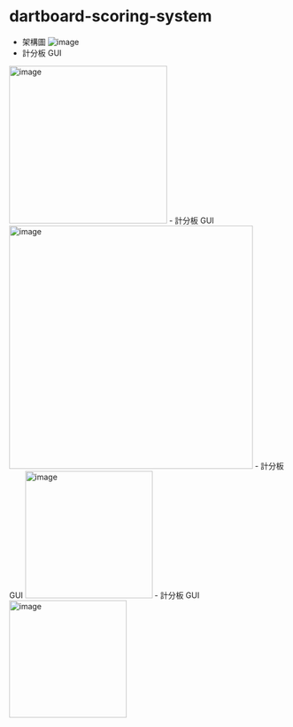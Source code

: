 # dartboard-scoring-system

- 架構圖
![image](https://user-images.githubusercontent.com/32484454/157240121-a7150e24-4ca7-49c8-86c1-b5de6b4272a8.png)
- 計分板 GUI
<img width="285" alt="image" src="https://user-images.githubusercontent.com/32484454/157240161-078891ce-fb96-49fb-a15f-304c12919db5.png">
- 計分板 GUI
<img width="440" alt="image" src="https://user-images.githubusercontent.com/32484454/157240210-daca98bd-a7ba-43b8-83d7-70f9bf671a39.png">
- 計分板 GUI
<img width="230" alt="image" src="https://user-images.githubusercontent.com/32484454/157240234-d2129887-b0fa-4499-937c-15bb833938b3.png">
- 計分板 GUI
<img width="212" alt="image" src="https://user-images.githubusercontent.com/32484454/157240303-6e8e06d5-30f6-4ee2-b78c-5ed733aee190.png">
